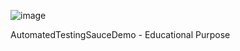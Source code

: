 ![image](https://github.com/afienni/AutomatedTestingSauceDemo/assets/58798143/67499a55-64b6-4339-a68d-cab5d5f1715b)

AutomatedTestingSauceDemo - Educational Purpose
